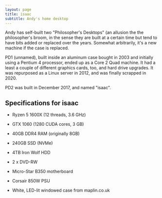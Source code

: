 ```yaml
---
layout: page
title: isaac
subtitle: Andy's home desktop
---
```


Andy has self-built two "Philosopher's Desktops" (an allusion the the philosopher's broom, in the sense they are built at a certain time but tend to have bits added or replaced over the years. Somewhat arbitrarily, it's a new machine if the case is replaced.

PD1 (unnamed), built inside an aluminum case bought in 2003 and initially using a Pentium 4 processor, ended up as a Core 2 Quad machine. It had a least a couple of different graphics cards, too, and hard drive upgrades. It was repurposed as a Linux server in 2012, and was finally scrapped in 2020.

PD2 was built in December 2017, and named "isaac". 

## Specifications for isaac

- Ryzen 5 1600X (12 threads, 3.6 GHz)

- GTX 1060 (1280 CUDA cores, 3 GB)

- 40GB DDR4 RAM (originally 8GB)

- 240GB SSD (NVMe)

- 4TB Iron Wolf HDD

- 2 x DVD-RW

- Micro-Star B350 motherboard

- Corsair 850W PSU

- White, LED-lit windowed case from maplin.co.uk 

